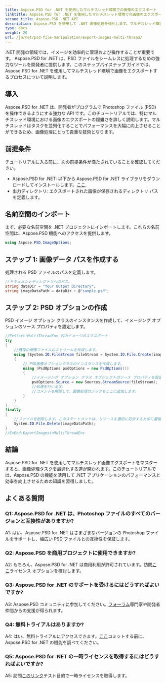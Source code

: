 ```yaml
---
title: Aspose.PSD for .NET を使用したマルチスレッド環境での画像のエクスポート
linktitle: Aspose.PSD for .NET を使用したマルチスレッド環境での画像のエクスポート
second_title: Aspose.PSD .NET API
description: Aspose.PSD を使用して .NET 画像処理を強化します。マルチスレッド環境でイメージをエクスポートします。パフォーマンスと効率を簡単に向上させます。
type: docs
weight: 20
url: /ja/net/psd-file-manipulation/export-images-multi-thread/
---
```

.NET 開発の領域では、イメージを効率的に管理および操作することが重要です。 Aspose.PSD for .NET は、PSD ファイルをシームレスに処理するための強力なツールを開発者に提供します。このステップバイステップ ガイドでは、Aspose.PSD for .NET を使用してマルチスレッド環境で画像をエクスポートするプロセスについて説明します。
## 導入
Aspose.PSD for .NET は、開発者がプログラムで Photoshop ファイル (PSD) を操作できるようにする強力な API です。このチュートリアルでは、特にマルチスレッド環境における画像のエクスポートの複雑さを詳しく説明します。マルチスレッドはタスクを並列化することでパフォーマンスを大幅に向上させることができるため、画像処理にとって貴重な技術となります。
## 前提条件
チュートリアルに入る前に、次の前提条件が満たされていることを確認してください。
-  Aspose.PSD for .NET: 以下から Aspose.PSD for .NET ライブラリをダウンロードしてインストールします。[ここ](https://releases.aspose.com/psd/net/).
- 出力ディレクトリ: エクスポートされた画像が保存されるディレクトリ パスを定義します。
## 名前空間のインポート
まず、必要な名前空間を .NET プロジェクトにインポートします。これらの名前空間は、Aspose.PSD 機能へのアクセスを提供します。
```csharp
using Aspose.PSD.ImageOptions;

```
## ステップ 1: 画像データ パスを作成する
処理される PSD ファイルのパスを定義します。
```csharp
//ドキュメントディレクトリへのパス。
string dataDir = "Your Output Directory";
string imageDataPath = dataDir + @"sample.psd";
```
## ステップ 2: PSD オプションの作成
PSD イメージ オプション クラスのインスタンスを作成して、イメージング オプションのソース プロパティを設定します。
```csharp
//ExStart:MultiThreadEnv 内のイメージのエクスポート
try
{
    //既存の画像ファイルのストリームを作成します。
    using (System.IO.FileStream fileStream = System.IO.File.Create(imageDataPath))
    {
        // PSD画像オプションクラスのインスタンスを作成します。
        using (PsdOptions psdOptions = new PsdOptions())
        {
            //イメージング オプション クラス オブジェクトのソース プロパティを設定します。
            psdOptions.Source = new Sources.StreamSource(fileStream);
            //処理を行います。
            //コメントを解除して、画像処理ロジックをここに追加します。
        }
    }
}
finally
{
    //ファイルを削除します。このステートメントは、リソースを適切に処分するために最後のブロックにあります。
    System.IO.File.Delete(imageDataPath);
}
//ExEnd:ExportImagesinMultiThreadEnv
```
## 結論
Aspose.PSD for .NET を使用してマルチスレッド画像エクスポートをマスターすると、画像処理タスクを最適化する道が開かれます。このチュートリアルでは、Aspose.PSD の機能を活用して .NET アプリケーションのパフォーマンスと効率を向上させるための知識を習得しました。

## よくある質問

### Q1: Aspose.PSD for .NET は、Photoshop ファイルのすべてのバージョンと互換性がありますか?

A1: はい、Aspose.PSD for .NET はさまざまなバージョンの Photoshop ファイルをサポートし、幅広い PSD ファイルとの互換性を保証します。

### Q2: Aspose.PSD を商用プロジェクトに使用できますか?

 A2: もちろん、Aspose.PSD for .NET は商用利用が許可されています。訪問[ここ](https://purchase.aspose.com/buy)ライセンス オプションを検討します。

### Q3: Aspose.PSD for .NET のサポートを受けるにはどうすればよいですか?

A3: Aspose.PSD コミュニティに参加してください。[フォーラム](https://forum.aspose.com/c/psd/34)専門家や開発者仲間からの支援が得られます。

### Q4: 無料トライアルはありますか?

 A4: はい、無料トライアルにアクセスできます。[ここ](https://releases.aspose.com/)コミットする前に、Aspose.PSD for .NET の機能を調べてください。

### Q5: Aspose.PSD for .NET の一時ライセンスを取得するにはどうすればよいですか?

 A5: 訪問[このリンク](https://purchase.aspose.com/temporary-license/)テスト目的で一時ライセンスを取得します。